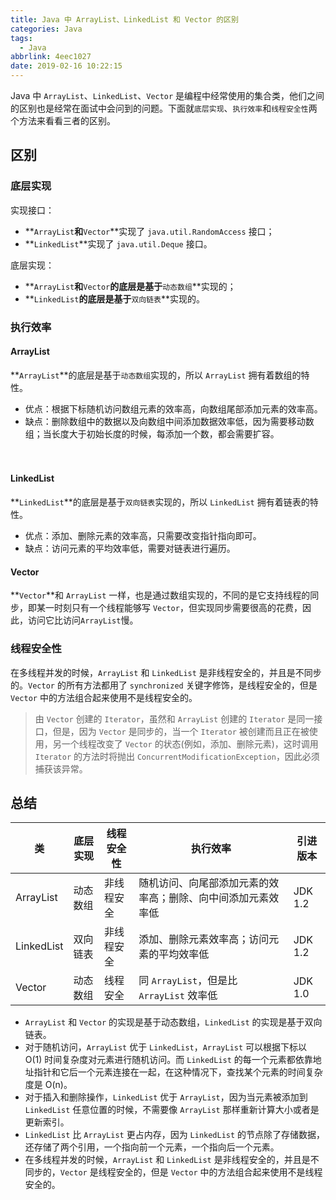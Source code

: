 ```yaml
---
title: Java 中 ArrayList、LinkedList 和 Vector 的区别
categories: Java
tags:
  - Java
abbrlink: 4eec1027
date: 2019-02-16 10:22:15
---
```


Java 中 `ArrayList`、`LinkedList`、`Vector` 是编程中经常使用的集合类，他们之间的区别也是经常在面试中会问到的问题。下面就`底层实现`、`执行效率`和`线程安全性`两个方法来看看三者的区别。

## 区别 ##
### 底层实现 ###
实现接口：
 - **`ArrayList`**和**`Vector`**实现了 `java.util.RandomAccess` 接口；
 - **`LinkedList`**实现了 `java.util.Deque` 接口。

底层实现：
 - **`ArrayList`**和**`Vector`**的底层是基于**`动态数组`**实现的；
 - **`LinkedList`**的底层是基于**`双向链表`**实现的。

### 执行效率 ###
#### ArrayList ####
**`ArrayList`**的底层是基于`动态数组`实现的，所以 `ArrayList` 拥有着数组的特性。
 - 优点：根据下标随机访问数组元素的效率高，向数组尾部添加元素的效率高。
 - 缺点：删除数组中的数据以及向数组中间添加数据效率低，因为需要移动数组；当长度大于初始长度的时候，每添加一个数，都会需要扩容。

　　
#### LinkedList ####
**`LinkedList`**的底层是基于`双向链表`实现的，所以 `LinkedList` 拥有着链表的特性。
 - 优点：添加、删除元素的效率高，只需要改变指针指向即可。
 - 缺点：访问元素的平均效率低，需要对链表进行遍历。

#### Vector ####
**`Vector`**和 `ArrayList` 一样，也是通过数组实现的，不同的是它支持线程的同步，即某一时刻只有一个线程能够写 `Vector`，但实现同步需要很高的花费，因此，访问它比访问`ArrayList`慢。 

### 线程安全性 ###
在多线程并发的时候，`ArrayList` 和 `LinkedList` 是非线程安全的，并且是不同步的。`Vector` 的所有方法都用了 `synchronized` 关键字修饰，是线程安全的，但是 `Vector` 中的方法组合起来使用不是线程安全的。

> 由 `Vector` 创建的 `Iterator`，虽然和 `ArrayList` 创建的 `Iterator` 是同一接口，但是，因为 `Vector` 是同步的，当一个 `Iterator` 被创建而且正在被使用，另一个线程改变了 `Vector` 的状态(例如，添加、删除元素)，这时调用 `Iterator` 的方法时将抛出 `ConcurrentModificationException`，因此必须捕获该异常。

## 总结 ##

| 类         | 底层实现 | 线程安全性 | 执行效率                                                     | 引进版本  |
|------------|----------|------------|--------------------------------------------------------------|-----------|
| ArrayList  | 动态数组 | 非线程安全 | 随机访问、向尾部添加元素的效率高；删除、向中间添加元素效率低 | JDK 1.2   |
| LinkedList | 双向链表 | 非线程安全 | 添加、删除元素效率高；访问元素的平均效率低                   | JDK 1.2   |
| Vector     | 动态数组 | 线程安全   | 同 `ArrayList`，但是比 `ArrayList` 效率低                    | JDK 1.0   |

 - `ArrayList` 和 `Vector` 的实现是基于动态数组，`LinkedList` 的实现是基于双向链表。 
 - 对于随机访问，`ArrayList` 优于 `LinkedList`，`ArrayList` 可以根据下标以 O(1) 时间复杂度对元素进行随机访问。而 `LinkedList` 的每一个元素都依靠地址指针和它后一个元素连接在一起，在这种情况下，查找某个元素的时间复杂度是 O(n)。
 - 对于插入和删除操作，`LinkedList` 优于 `ArrayList`，因为当元素被添加到 `LinkedList` 任意位置的时候，不需要像 `ArrayList` 那样重新计算大小或者是更新索引。 
 - `LinkedList` 比 `ArrayList` 更占内存，因为 `LinkedList` 的节点除了存储数据，还存储了两个引用，一个指向前一个元素，一个指向后一个元素。
 - 在多线程并发的时候，`ArrayList` 和 `LinkedList` 是非线程安全的，并且是不同步的，`Vector` 是线程安全的，但是 `Vector` 中的方法组合起来使用不是线程安全的。